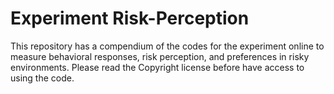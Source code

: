 #  Experiment Risk-Perception
This repository has a compendium of the codes for the experiment online to measure behavioral responses, risk perception, and preferences in risky environments. Please read the Copyright license before have access to using the code.
